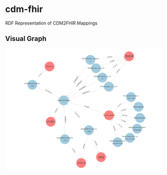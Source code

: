 # cdm-fhir
RDF Representation of CDM2FHIR Mappings

## Visual Graph

![fhir:Patient.birthDate](https://raw.githubusercontent.com/fhircat/cdm-fhir/master/Patient.birthDate.png "CDM Mappings to fhir:Patient.birthDate")
